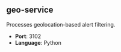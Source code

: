 ## geo-service

Processes geolocation-based alert filtering.

- **Port**: 3102
- **Language**: Python
